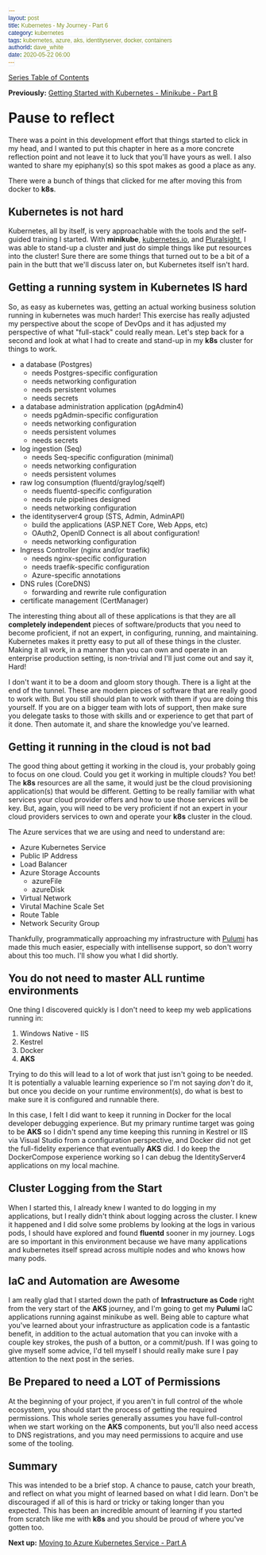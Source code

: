 ```yaml
---
layout: post
title: Kubernetes - My Journey - Part 6
category: kubernetes
tags: kubernetes, azure, aks, identityserver, docker, containers
authorId: dave_white
date: 2020-05-22 06:00
---
```

[Series Table of Contents](/kubernetes/kubernetes-my-journey)

**Previously:**
[Getting Started with Kubernetes - Minikube - Part B](/kubernetes/kubernetes-my-journey-part-5b)

# Pause to reflect

There was a point in this development effort that things started to click in my head, and I wanted to put this chapter in here as a more concrete reflection point and not leave it to luck that you'll have yours as well. I also wanted to share my epiphany(s) so this spot makes as good a place as any.

There were a bunch of things that clicked for me after moving this from docker to **k8s**.

## Kubernetes is not hard

Kubernetes, all by itself, is very approachable with the tools and the self-guided training I started. With **minikube**, [kubernetes.io](https://www.kubernetes.io), and [Pluralsight](https://www.pluralsight.com), I was able to stand-up a cluster and just do simple things like put resources into the cluster! Sure there are some things that turned out to be a bit of a pain in the butt that we'll discuss later on, but Kubernetes itself isn't hard.

## Getting a running system in Kubernetes IS hard

So, as easy as kubernetes was, getting an actual working business solution running in kubernetes was much harder! This exercise has really adjusted my perspective about the scope of DevOps and it has adjusted my perspective of what "full-stack" could really mean. Let's step back for a second and look at what I had to create and stand-up in my **k8s** cluster for things to work.

- a database (Postgres)
  - needs Postgres-specific configuration
  - needs networking configuration
  - needs persistent volumes
  - needs secrets
- a database administration application (pgAdmin4)
  - needs pgAdmin-specific configuration
  - needs networking configuration
  - needs persistent volumes
  - needs secrets
- log ingestion (Seq)
  - needs Seq-specific configuration (minimal)
  - needs networking configuration
  - needs persistent volumes
- raw log consumption (fluentd/graylog/sqelf)
  - needs fluentd-specific configuration
  - needs rule pipelines designed
  - needs networking configuration
- the identityserver4 group (STS, Admin, AdminAPI)
  - build the applications (ASP.NET Core, Web Apps, etc)
  - OAuth2, OpenID Connect is all about configuration!
  - needs networking configuration
- Ingress Controller (nginx and/or traefik)
  - needs nginx-specific configuration
  - needs traefik-specific configuration
  - Azure-specific annotations
- DNS rules (CoreDNS)
  - forwarding and rewrite rule configuration
- certificate management (CertManager)

The interesting thing about all of these applications is that they are all **completely independent** pieces of software/products that you need to become proficient, if not an expert, in configuring, running, and maintaining. Kubernetes makes it pretty easy to put all of these things in the cluster. Making it all work, in a manner than you can own and operate in an enterprise production setting, is non-trivial and I'll just come out and say it, Hard!

I don't want it to be a doom and gloom story though. There is a light at the end of the tunnel. These are modern pieces of software that are really good to work with. But you still should plan to work with them if you are doing this yourself. If you are on a bigger team with lots of support, then make sure you delegate tasks to those with skills and or experience to get that part of it done. Then automate it, and share the knowledge you've learned.

## Getting it running in the cloud is not bad

The good thing about getting it working in the cloud is, your probably going to focus on one cloud. Could you get it working in multiple clouds? You bet! The **k8s** resources are all the same, it would just be the cloud provisioning application(s) that would be different. Getting to be really familiar with what services your cloud provider offers and how to use those services will be key. But, again, you will need to be very proficient if not an expert in your cloud providers services to own and operate your **k8s** cluster in the cloud.

The Azure services that we are using and need to understand are:

- Azure Kubernetes Service
- Public IP Address
- Load Balancer
- Azure Storage Accounts
  - azureFile
  - azureDisk
- Virtual Network
- Virutal Machine Scale Set
- Route Table
- Network Security Group

Thankfully, programmatically approaching my infrastructure with [Pulumi](https://www.pulumi.com) has made this much easier, especially with intellisense support, so don't worry about this too much. I'll show you what I did shortly.

## You do not need to master ALL runtime environments

One thing I discovered quickly is I don't need to keep my web applications running in:

1. Windows Native - IIS
1. Kestrel
1. Docker
1. **AKS**

Trying to do this will lead to a lot of work that just isn't going to be needed. It is potentially a valuable learning experience so I'm not saying _don't_ do it, but once you decide on your runtime environment(s), do what is best to make sure it is configured and runnable there.

In this case, I felt I did want to keep it running in Docker for the local developer debugging experience. But my primary runtime target was going to be **AKS** so I didn't spend any time keeping this running in Kestrel or IIS via Visual Studio from a configuration perspective, and Docker did not get the full-fidelity experience that eventually **AKS** did. I do keep the DockerCompose experience working so I can debug the IdentityServer4 applications on my local machine.

## Cluster Logging from the Start

When I started this, I already knew I wanted to do logging in my applications, but I really didn't think about logging across the cluster. I knew it happened and I did solve some problems by looking at the logs in various pods, I should have explored and found **fluentd** sooner in my journey. Logs are so important in this environment because we have many applications and kubernetes itself spread across multiple nodes and who knows how many pods.

## IaC and Automation are Awesome

I am really glad that I started down the path of **Infrastructure as Code** right from the very start of the **AKS** journey, and I'm going to get my **Pulumi** IaC applications running against minikube as well. Being able to capture what you've learned about your infrastructure as application code is a fantastic benefit, in addition to the actual automation that you can invoke with a couple key strokes, the push of a button, or a commit/push. If I was going to give myself some advice, I'd tell myself I should really make sure I pay attention to the next post in the series.

## Be Prepared to need a LOT of Permissions

At the beginning of your project, if you aren't in full control of the whole ecosystem, you should start the process of getting the required permissions. This whole series generally assumes you have full-control when we start working on the **AKS** components, but you'll also need access to DNS registrations, and you may need permissions to acquire and use some of the tooling.

## Summary

This was intended to be a brief stop. A chance to pause, catch your breath, and reflect on what you might of learned based on what I did learn. Don't be discouraged if all of this is hard or tricky or taking longer than you expected. This has been an incredible amount of learning if you started from scratch like me with **k8s** and you should be proud of where you've gotten too.

**Next up:**
[Moving to Azure Kubernetes Service - Part A](/kubernetes/kubernetes-my-journey-part-7a)

<style>
    h1, h2, h3, h4, h5, h6 {
       margin-top: 25px;
    }
    figure.highlight{
        background-color: #E8EEFE;
    }
    figure.highlight .gutter{
        color: #0033CD;
    }
    figure.highlight pre {
        font-family: 'Cascadia Code PL', monospace;
    }
    code {
        font-family: 'Cascadia Code PL', sans-serif;
        border-width: 0.1em;
        border-color: #E8EEFE;
        border-style: solid;
        border-radius: 0.3em;
        background-color: #E8EEFE;
        color: #0033CD;
        padding: 0em 0.4em;
        white-space: nowrap;
    }
</style>
<link  href="https://cdnjs.cloudflare.com/ajax/libs/viewerjs/1.5.0/viewer.min.css" rel="stylesheet">
<script src="https://cdnjs.cloudflare.com/ajax/libs/viewerjs/1.5.0/viewer.min.js"></script>
<script>
// View an image
const gallery = new Viewer(document.getElementById('mainPostContent', {
    "navbar": false,
    "toolbar": false
}));
</script>